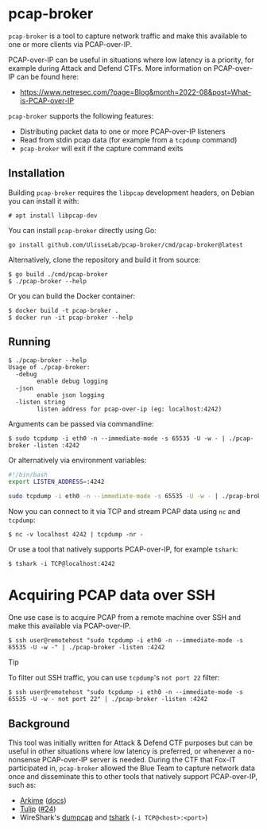 # pcap-broker

`pcap-broker` is a tool to capture network traffic and make this available to one or more clients via PCAP-over-IP.

PCAP-over-IP can be useful in situations where low latency is a priority, for example during Attack and Defend CTFs.
More information on PCAP-over-IP can be found here:

- https://www.netresec.com/?page=Blog&month=2022-08&post=What-is-PCAP-over-IP

`pcap-broker` supports the following features:

- Distributing packet data to one or more PCAP-over-IP listeners
- Read from stdin pcap data (for example from a `tcpdump` command)
- `pcap-broker` will exit if the capture command exits

## Installation

Building `pcap-broker` requires the `libpcap` development headers, on Debian you can install it with:

```shell
# apt install libpcap-dev
```

You can install `pcap-broker` directly using Go:

```shell
go install github.com/UlisseLab/pcap-broker/cmd/pcap-broker@latest
```

Alternatively, clone the repository and build it from source:

```shell
$ go build ./cmd/pcap-broker
$ ./pcap-broker --help
```

Or you can build the Docker container:

```shell
$ docker build -t pcap-broker .
$ docker run -it pcap-broker --help
```

## Running

```shell
$ ./pcap-broker --help
Usage of ./pcap-broker:
  -debug
        enable debug logging
  -json
        enable json logging
  -listen string
        listen address for pcap-over-ip (eg: localhost:4242)
```

Arguments can be passed via commandline:

```shell
$ sudo tcpdump -i eth0 -n --immediate-mode -s 65535 -U -w - | ./pcap-broker -listen :4242
```

Or alternatively via environment variables:

```bash
#!/bin/bash
export LISTEN_ADDRESS=:4242

sudo tcpdump -i eth0 -n --immediate-mode -s 65535 -U -w - | ./pcap-broker
```

Now you can connect to it via TCP and stream PCAP data using `nc` and `tcpdump`:

```shell
$ nc -v localhost 4242 | tcpdump -nr -
```

Or use a tool that natively supports PCAP-over-IP, for example `tshark`:

```shell
$ tshark -i TCP@localhost:4242
```

# Acquiring PCAP data over SSH

One use case is to acquire PCAP from a remote machine over SSH and make this available via PCAP-over-IP.

```shell
$ ssh user@remotehost "sudo tcpdump -i eth0 -n --immediate-mode -s 65535 -U -w -" | ./pcap-broker -listen :4242
```

> [!TIP]
> To filter out SSH traffic, you can use `tcpdump`'s `not port 22` filter:
>
> ```shell
> $ ssh user@remotehost "sudo tcpdump -i eth0 -n --immediate-mode -s 65535 -U -w - not port 22" | ./pcap-broker -listen :4242
> ```

## Background

This tool was initially written for Attack & Defend CTF purposes but can be useful in other situations where low latency is preferred, or whenever a no-nonsense PCAP-over-IP server is needed. During the CTF that Fox-IT participated in, `pcap-broker` allowed the Blue Team to capture network data once and disseminate this to other tools that natively support PCAP-over-IP, such as:

- [Arkime](https://arkime.com/) ([docs](https://arkime.com/settings#reader-poi))
- [Tulip](https://github.com/OpenAttackDefenseTools/tulip) ([#24](https://github.com/OpenAttackDefenseTools/tulip/pull/24))
- WireShark's [dumpcap](https://www.wireshark.org/docs/man-pages/dumpcap.html) and [tshark](https://www.wireshark.org/docs/man-pages/tshark.html) (`-i TCP@<host>:<port>`)
